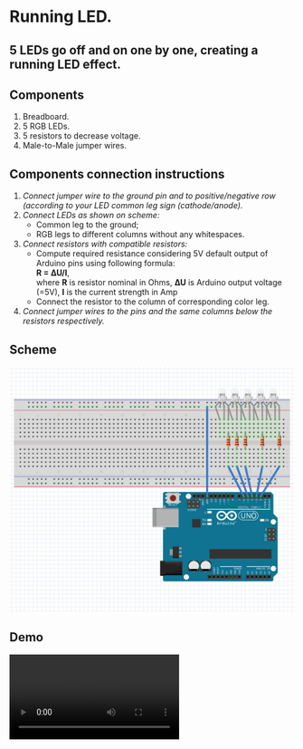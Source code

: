 # **Running LED.**
## 5 LEDs go off and on one by one, creating a running LED effect.
## **Components**
1. Breadboard.
2. 5 RGB LEDs.
3. 5 resistors to decrease voltage.
4. Male-to-Male jumper wires.
## **Components connection instructions**
1. _Connect jumper wire to the ground pin and to positive/negative row (according to your LED common leg sign (cathode/anode)._
2. _Connect LEDs as shown on scheme:_
    - Common leg to the ground;
    - RGB legs to different columns without any whitespaces.
3. _Connect resistors with compatible resistors:_
    - Compute required resistance considering 5V default output of Arduino pins using following formula: <br>**R = ∆U/I**,<br>where **R** is resistor nominal in Ohms, **∆U** is Arduino output voltage (=5V), **I** is the current strength in Amp
    - Connect the resistor to the column of corresponding color leg.
4. _Connect jumper wires to the pins and the same columns below the resistors respectively._
## **Scheme**
<img src=".src/scheme.png">

## **Demo**
<video src=".src/demo.mp4">